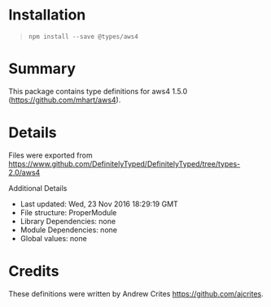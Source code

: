 # Installation
> `npm install --save @types/aws4`

# Summary
This package contains type definitions for aws4 1.5.0 (https://github.com/mhart/aws4).

# Details
Files were exported from https://www.github.com/DefinitelyTyped/DefinitelyTyped/tree/types-2.0/aws4

Additional Details
 * Last updated: Wed, 23 Nov 2016 18:29:19 GMT
 * File structure: ProperModule
 * Library Dependencies: none
 * Module Dependencies: none
 * Global values: none

# Credits
These definitions were written by Andrew Crites <https://github.com/ajcrites>.
